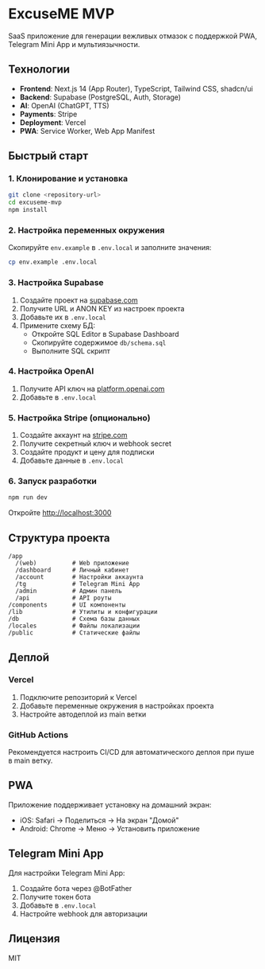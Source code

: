 # ExcuseME MVP

SaaS приложение для генерации вежливых отмазок с поддержкой PWA, Telegram Mini App и мультиязычности.

## Технологии

- **Frontend**: Next.js 14 (App Router), TypeScript, Tailwind CSS, shadcn/ui
- **Backend**: Supabase (PostgreSQL, Auth, Storage)
- **AI**: OpenAI (ChatGPT, TTS)
- **Payments**: Stripe
- **Deployment**: Vercel
- **PWA**: Service Worker, Web App Manifest

## Быстрый старт

### 1. Клонирование и установка

```bash
git clone <repository-url>
cd excuseme-mvp
npm install
```

### 2. Настройка переменных окружения

Скопируйте `env.example` в `.env.local` и заполните значения:

```bash
cp env.example .env.local
```

### 3. Настройка Supabase

1. Создайте проект на [supabase.com](https://supabase.com)
2. Получите URL и ANON KEY из настроек проекта
3. Добавьте их в `.env.local`
4. Примените схему БД:
   - Откройте SQL Editor в Supabase Dashboard
   - Скопируйте содержимое `db/schema.sql`
   - Выполните SQL скрипт

### 4. Настройка OpenAI

1. Получите API ключ на [platform.openai.com](https://platform.openai.com)
2. Добавьте в `.env.local`

### 5. Настройка Stripe (опционально)

1. Создайте аккаунт на [stripe.com](https://stripe.com)
2. Получите секретный ключ и webhook secret
3. Создайте продукт и цену для подписки
4. Добавьте данные в `.env.local`

### 6. Запуск разработки

```bash
npm run dev
```

Откройте [http://localhost:3000](http://localhost:3000)

## Структура проекта

```
/app
  /(web)          # Web приложение
  /dashboard      # Личный кабинет
  /account        # Настройки аккаунта
  /tg             # Telegram Mini App
  /admin          # Админ панель
  /api            # API роуты
/components       # UI компоненты
/lib              # Утилиты и конфигурации
/db               # Схема базы данных
/locales          # Файлы локализации
/public           # Статические файлы
```

## Деплой

### Vercel

1. Подключите репозиторий к Vercel
2. Добавьте переменные окружения в настройках проекта
3. Настройте автодеплой из main ветки

### GitHub Actions

Рекомендуется настроить CI/CD для автоматического деплоя при пуше в main ветку.

## PWA

Приложение поддерживает установку на домашний экран:
- iOS: Safari → Поделиться → На экран "Домой"
- Android: Chrome → Меню → Установить приложение

## Telegram Mini App

Для настройки Telegram Mini App:
1. Создайте бота через @BotFather
2. Получите токен бота
3. Добавьте в `.env.local`
4. Настройте webhook для авторизации

## Лицензия

MIT
